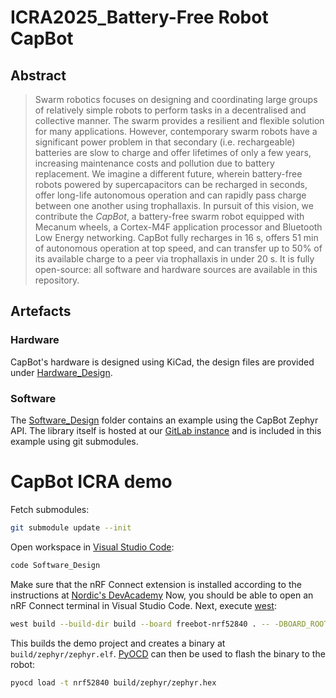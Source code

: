 # ICRA2025_Battery-Free Robot CapBot 

## Abstract

> Swarm robotics focuses on designing and coordinating large groups of relatively simple robots to perform tasks in a decentralised and collective manner.
> The swarm provides a resilient and flexible solution for many applications.
> However, contemporary swarm robots have a significant power problem in that secondary (i.e. rechargeable) batteries are slow to charge and offer lifetimes of only a few years, increasing maintenance costs and pollution due to battery replacement.
> We imagine a different future, wherein battery-free robots powered by supercapacitors can be recharged in seconds, offer long-life autonomous operation and can rapidly pass charge between one another using trophallaxis.
> In pursuit of this vision, we contribute the _CapBot_, a battery-free swarm robot equipped with Mecanum wheels, a Cortex-M4F application processor and Bluetooth Low Energy networking.
> CapBot  fully recharges in 16 s, offers 51 min of autonomous operation at top speed, and can transfer up to 50% of its available charge to a peer via trophallaxis in under 20 s.
> It is fully open-source: all software and hardware sources are available in this repository.

## Artefacts

### Hardware

CapBot's hardware is designed using KiCad, the design files are provided under [Hardware_Design](./Hardware_Design).

### Software

The [Software_Design](./Software_Design) folder contains an example using the CapBot Zephyr API.
The library itself is hosted at our [GitLab instance](https://gitlab.kuleuven.be/distrinet/taskforces/nes/capbot) and is included in this example using git submodules.

# CapBot ICRA demo

Fetch submodules:
```sh
git submodule update --init
```
Open workspace in [Visual Studio Code](https://code.visualstudio.com/):
```sh
code Software_Design
```
Make sure that the nRF Connect extension is installed according to the instructions at [Nordic's DevAcademy](https://academy.nordicsemi.com/courses/nrf-connect-sdk-fundamentals/lessons/lesson-1-nrf-connect-sdk-introduction/topic/exercise-1-1/)
Now, you should be able to open an nRF Connect terminal in Visual Studio Code. 
Next, execute [west](https://docs.nordicsemi.com/bundle/ncs-latest/page/zephyr/develop/west/index.html):
```sh
west build --build-dir build --board freebot-nrf52840 . -- -DBOARD_ROOT=.
```
This builds the demo project and creates a binary at `build/zephyr/zephyr.elf`.
[PyOCD](https://pyocd.io/) can then be used to flash the binary to the robot:
```sh
pyocd load -t nrf52840 build/zephyr/zephyr.hex
```

